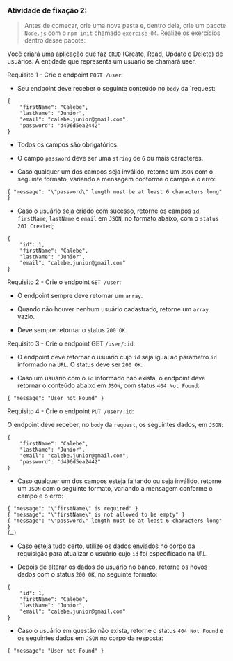 ###  Atividade de fixação 2:
> Antes de começar, crie uma nova pasta e, dentro dela, crie um pacote `Node.js` com o `npm init` chamado `exercise-04`. Realize os exercícios dentro desse pacote:

Você criará uma aplicação que faz `CRUD` (Create, Read, Update e Delete) de usuários. A entidade que representa um usuário se chamará user.

Requisito 1 - Crie o endpoint `POST /user`:

* Seu endpoint deve receber o seguinte conteúdo no `body` da `request:

```
{
	"firstName": "Calebe",
	"lastName": "Junior",
	"email": "calebe.junior@gmail.com",
	"password": "d496d5ea2442"
}
```

* Todos os campos são obrigatórios.

* O campo `password` deve ser uma `string` de `6` ou mais caracteres.

* Caso qualquer um dos campos seja inválido, retorne um `JSON` com o seguinte formato, variando a mensagem conforme o campo e o erro:

```
{ "message": "\"password\" length must be at least 6 characters long" }
```

* Caso o usuário seja criado com sucesso, retorne os campos `id`, `firstName`, `lastName` e `email` em `JSON`, no formato abaixo, com o `status 201 Created`;

```
{
	"id": 1,
	"firstName": "Calebe",
	"lastName": "Junior",
	"email": "calebe.junior@gmail.com"
}
```


Requisito 2 - Crie o endpoint `GET /user`:

* O endpoint sempre deve retornar um `array`.

* Quando não houver nenhum usuário cadastrado, retorne um `array` vazio.

* Deve sempre retornar o status `200 OK`.


Requisito 3 - Crie o endpoint GET `/user/:id`:

* O endpoint deve retornar o usuário cujo `id` seja igual ao parâmetro `id` informado na `URL`. O status deve ser `200 OK`.

* Caso um usuário com o `id` informado não exista, o endpoint deve retornar o conteúdo abaixo em `JSON`, com status `404 Not Found`:

```
{ "message": "User not Found" }
```


Requisito 4 - Crie o endpoint `PUT /user/:id`:

O endpoint deve receber, no `body` da `request`, os seguintes dados, em `JSON`:

```
{
	"firstName": "Calebe",
	"lastName": "Junior",
	"email": "calebe.junior@gmail.com",
	"password": "d496d5ea2442"
}
```

* Caso qualquer um dos campos esteja faltando ou seja inválido, retorne um `JSON` com o seguinte formato, variando a mensagem conforme o campo e o erro:

```
{ "message": "\"firstName\" is required" }
{ "message": "\"firstName\" is not allowed to be empty" }
{ "message": "\"password\" length must be at least 6 characters long" }
(…)
```

* Caso esteja tudo certo, utilize os dados enviados no corpo da requisição para atualizar o usuário cujo `id` foi especificado na `URL`.

* Depois de alterar os dados do usuário no banco, retorne os novos dados com o status `200 OK`, no seguinte formato:

```
{
	"id": 1,
	"firstName": "Calebe",
	"lastName": "Junior",
	"email": "calebe.junior@gmail.com"
}
```

* Caso o usuário em questão não exista, retorne o status `404 Not Found` e os seguintes dados em `JSON` no corpo da resposta:

```
{ "message": "User not Found" }
```

